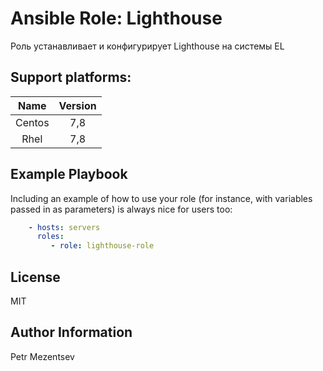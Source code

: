 Ansible Role: Lighthouse
=========

Роль устанавливает и конфигурирует Lighthouse на системы EL

Support platforms:
----------------

| Name | Version |
| :----: | :-----:|
| Centos| 7,8|
| Rhel | 7,8 |


Example Playbook
----------------

Including an example of how to use your role (for instance, with variables passed in as parameters) is always nice for users too:
```yaml
    - hosts: servers
      roles:
         - role: lighthouse-role
```
License
-------

MIT

Author Information
------------------

Petr Mezentsev
